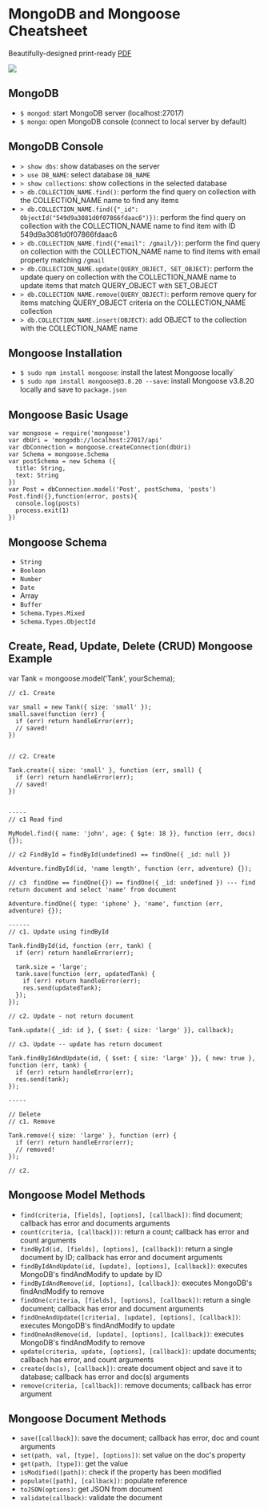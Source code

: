 # MongoDB and Mongoose Cheatsheet

Beautifully-designed print-ready [PDF](https://node.university/p/library)

[![](mongodb-mongoose-cover1.png)](https://node.university/p/library)

## MongoDB

* `$ mongod`: start MongoDB server (localhost:27017)
* `$ mongo`: open MongoDB console (connect to local server by default)

## MongoDB Console

* `> show dbs`: show databases on the server
* `> use DB_NAME`: select database `DB_NAME`
* `> show collections`: show collections in the selected database
* `> db.COLLECTION_NAME.find()`: perform the find query on collection with the COLLECTION_NAME name to find any items
* `> db.COLLECTION_NAME.find({"_id": ObjectId("549d9a3081d0f07866fdaac6")})`: perform the find query on collection with the COLLECTION_NAME name to find item with ID 549d9a3081d0f07866fdaac6
* `> db.COLLECTION_NAME.find({"email": /gmail/})`: perform the find query on collection with the COLLECTION_NAME name to find items with email property matching `/gmail`
* `> db.COLLECTION_NAME.update(QUERY_OBJECT, SET_OBJECT)`: perform the update query on collection with the COLLECTION_NAME name to update items that match QUERY_OBJECT with SET_OBJECT
* `> db.COLLECTION_NAME.remove(QUERY_OBJECT)`: perform remove query for items matching QUERY_OBJECT criteria on the COLLECTION_NAME collection
* `> db.COLLECTION_NAME.insert(OBJECT)`: add OBJECT to the collection with the COLLECTION_NAME name


## Mongoose Installation

* `$ sudo npm install mongoose`: install the latest Mongoose locally`
* `$ sudo npm install mongoose@3.8.20 --save`: install Mongoose v3.8.20 locally and save to `package.json`

## Mongoose Basic Usage

```
var mongoose = require('mongoose')
var dbUri = 'mongodb://localhost:27017/api'
var dbConnection = mongoose.createConnection(dbUri)
var Schema = mongoose.Schema
var postSchema = new Schema ({
  title: String,
  text: String
})
var Post = dbConnection.model('Post', postSchema, 'posts')
Post.find({},function(error, posts){
  console.log(posts)
  process.exit(1)
})
```

## Mongoose Schema

* `String`
* `Boolean`
* `Number`
* `Date`
* Array
* `Buffer`
* `Schema.Types.Mixed`
* `Schema.Types.ObjectId`

## Create, Read, Update, Delete (CRUD) Mongoose Example

var Tank = mongoose.model('Tank', yourSchema);

```
// c1. Create

var small = new Tank({ size: 'small' });
small.save(function (err) {
  if (err) return handleError(err);
  // saved!
})


// c2. Create

Tank.create({ size: 'small' }, function (err, small) {
  if (err) return handleError(err);
  // saved!
})


-----
// c1 Read find

MyModel.find({ name: 'john', age: { $gte: 18 }}, function (err, docs) {});

// c2 FindById = findById(undefined) == findOne({ _id: null })

Adventure.findById(id, 'name length', function (err, adventure) {});

// c3  findOne == findOne({}) == findOne({ _id: undefined }) --- find return document and select 'name' from document

Adventure.findOne({ type: 'iphone' }, 'name', function (err, adventure) {});

------
// c1. Update using findById

Tank.findById(id, function (err, tank) {
  if (err) return handleError(err);
  
  tank.size = 'large';
  tank.save(function (err, updatedTank) {
    if (err) return handleError(err);
    res.send(updatedTank);
  });
});

// c2. Update - not return document

Tank.update({ _id: id }, { $set: { size: 'large' }}, callback);

// c3. Update -- update has return document

Tank.findByIdAndUpdate(id, { $set: { size: 'large' }}, { new: true }, function (err, tank) {
  if (err) return handleError(err);
  res.send(tank);
});

-----

// Delete
// c1. Remove

Tank.remove({ size: 'large' }, function (err) {
  if (err) return handleError(err);
  // removed!
});

// c2. 

```

## Mongoose Model Methods


* `find(criteria, [fields], [options], [callback])`: find document; callback has error and documents arguments
* `count(criteria, [callback]))`: return a count; callback has error and count arguments
* `findById(id, [fields], [options], [callback])`: return a single document by ID; callback has error and document arguments
* `findByIdAndUpdate(id, [update], [options], [callback])`: executes MongoDB's findAndModify to update by ID
* `findByIdAndRemove(id, [options], [callback])`: executes MongoDB's findAndModify to remove
* `findOne(criteria, [fields], [options], [callback])`: return a single document; callback has error and document arguments
* `findOneAndUpdate([criteria], [update], [options], [callback])`: executes MongoDB's findAndModify to update
* `findOneAndRemove(id, [update], [options], [callback])`: executes MongoDB's findAndModify to remove
* `update(criteria, update, [options], [callback])`: update documents; callbach has error, and count arguments
* `create(doc(s), [callback])`: create document object and save it to database; callback has error and doc(s) arguments
* `remove(criteria, [callback])`: remove documents; callback has error argument

## Mongoose Document Methods

* `save([callback])`: save the document; callback has error, doc and count arguments
* `set(path, val, [type], [options])`: set value on the doc's property
* `get(path, [type])`: get the value
* `isModified([path])`: check if the property has been modified
* `populate([path], [callback])`: populate reference
* `toJSON(options)`: get JSON from document
* `validate(callback)`: validate the document
